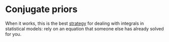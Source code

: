 # Conjugate priors

When it works, this is the best [strategy](strategies.md) for dealing with integrals in statistical models: rely on an equation that someone else has already solved for you.